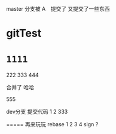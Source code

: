 master 分支被 A　提交了
又提交了一些东西
# gitTest

# `1111`
222
333
444

合并了 哈哈 

555


dev分支 提交代码
1
2
333

=====
再来玩玩 rebase
1
2
3
4 sign ?
